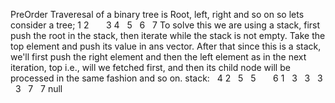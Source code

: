 PreOrder Traveresal of a binary tree is Root, left, right and so on
so lets consider a tree;
1
2        3
4    5    6    7
To solve this we are using a stack, first push the root in the stack, then iterate while the stack is not empty. Take the top element and push its value in ans vector.
After that since this is a stack, we'll first push the right element and then the left element as in the next iteration, top i.e., will we fetched first, and then its child node will be processed in the same fashion and so on.
stack:
​
​
4
2   5   5        6
1    3   3   3   3   7   7  null